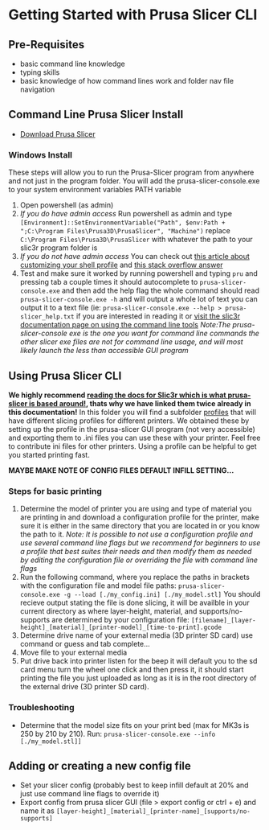 # Getting Started with Prusa Slicer CLI

## Pre-Requisites 
- basic command line knowledge
- typing skills
- basic knowledge of how command lines work and folder nav file navigation

## Command Line Prusa Slicer Install
- [Download Prusa Slicer](https://www.prusa3d.com/page/prusaslicer_424/)

### Windows Install
These steps will allow you to run the Prusa-Slicer program from anywhere and not just in the program folder. You will add the prusa-slicer-console.exe to your system environment variables PATH variable 
1. Open powershell (as admin)
2. *If you do have admin access* Run powershell as admin and type `[Environment]::SetEnvironmentVariable("Path", $env:Path + ";C:\Program Files\Prusa3D\PrusaSlicer", "Machine")` replace `C:\Program Files\Prusa3D\PrusaSlicer` with whatever the path to your slic3r program folder is
3. *If you do not have admin access* You can check out [this article about customizing your shell profile](https://www.howtogeek.com/50236/customizing-your-powershell-profile/) and [this stack overflow answer](https://stackoverflow.com/questions/714877/setting-windows-powershell-environment-variables)
4. Test and make sure it worked by running powershell and typing `pru` and pressing tab a couple times it should autocomplete to `prusa-slicer-console.exe` and then add the help flag the whole command should read `prusa-slicer-console.exe -h` and will output a whole lot of text you can output it to a text file (ie: `prusa-slicer-console.exe --help > prusa-slicer_help.txt` if you are interested in reading it or [visit the slic3r documentation page on using the command line tools](https://manual.slic3r.org/advanced/command-line)
*Note:The prusa-slicer-console exe is the one you want for command line commands the other slicer exe files are not for command line usage, and will most likely launch the less than accessible GUI program*

## Using Prusa Slicer CLI
**We highly recommend [reading the docs for Slic3r which is what prusa-slicer is based around!](https://manual.slic3r.org/advanced/command-line), thats why we have linked them twice already in this documentation!**
In this folder you will find a subfolder [profiles](../../3D_Printing/profiles) that will have different slicing profiles for different printers. We obtained these by setting up the profile in the prusa-slicer GUI program (not very accessible) and exporting them to .ini files you can use these with your printer. Feel free to contribute ini files for other printers. Using a profile can be helpful to get you started printing fast.

**MAYBE MAKE NOTE OF CONFIG FILES DEFAULT INFILL SETTING...**

### Steps for basic printing 
1. Determine the model of printer you are using and type of material you are printing in and download a configuration profile for the printer, make sure it is either in the same directory that you are located in or you know the path to it. *Note: It is possible to not use a configuration profile and use several command line flags but we recommend for beginners to use a profile that best suites their needs and then modify them as needed by editing the configuration file or overriding the file with command line flags*
2. Run the following command, where you replace the paths in brackets with the configuration file and model file paths:
 `prusa-slicer-console.exe -g --load [./my_config.ini] [./my_model.stl]`
You should recieve output stating the file is done slicing, it will be availble in your current directory as where layer-height, material, and supports/no-supports are determined by your configuration file:
`[filename]_[layer-height]_[material]_[printer-model]_[time-to-print].gcode`
3. Determine drive name of your external media (3D printer SD card) use command or guess and tab complete...
4. Move file to your external media 
5. Put drive back into printer listen for the beep it will default you to the sd card menu turn the wheel one click and then press it, it should start printing the file you just uploaded as long as it is in the root directory of the external drive (3D printer SD card).  

### Troubleshooting
- Determine that the model size fits on your print bed (max for MK3s is 250 by 210 by 210). Run: `prusa-slicer-console.exe --info [./my_model.stl]]`


## Adding or creating a new config file
- Set your slicer config (probably best to keep infill default at 20% and just use command line flags to override it)
- Export config from prusa slicer GUI (file > export config or ctrl + e) and name it as `[layer-height]_[material]_[printer-name]_[supports/no-supports]`





